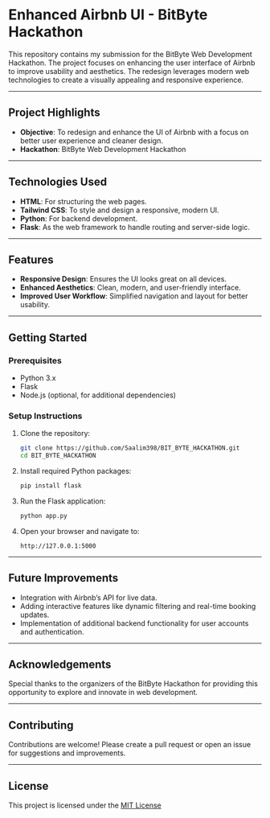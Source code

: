 # Enhanced Airbnb UI - BitByte Hackathon

This repository contains my submission for the BitByte Web Development Hackathon. The project focuses on enhancing the user interface of Airbnb to improve usability and aesthetics. The redesign leverages modern web technologies to create a visually appealing and responsive experience.

---

## **Project Highlights**

- **Objective**: To redesign and enhance the UI of Airbnb with a focus on better user experience and cleaner design.
- **Hackathon**: BitByte Web Development Hackathon

---

## **Technologies Used**

- **HTML**: For structuring the web pages.
- **Tailwind CSS**: To style and design a responsive, modern UI.
- **Python**: For backend development.
- **Flask**: As the web framework to handle routing and server-side logic.

---

## **Features**

- **Responsive Design**: Ensures the UI looks great on all devices.
- **Enhanced Aesthetics**: Clean, modern, and user-friendly interface.
- **Improved User Workflow**: Simplified navigation and layout for better usability.

---

## **Getting Started**

### **Prerequisites**

- Python 3.x
- Flask
- Node.js (optional, for additional dependencies)

### **Setup Instructions**

1. Clone the repository:
   ```bash
   git clone https://github.com/Saalim398/BIT_BYTE_HACKATHON.git
   cd BIT_BYTE_HACKATHON
   ```
2. Install required Python packages:
   ```bash
   pip install flask
   ```
3. Run the Flask application:
   ```bash
   python app.py
   ```
4. Open your browser and navigate to:
   ```
   http://127.0.0.1:5000
   ```

---

## **Future Improvements**

- Integration with Airbnb’s API for live data.
- Adding interactive features like dynamic filtering and real-time booking updates.
- Implementation of additional backend functionality for user accounts and authentication.

---

## **Acknowledgements**

Special thanks to the organizers of the BitByte Hackathon for providing this opportunity to explore and innovate in web development.

---

## **Contributing**

Contributions are welcome! Please create a pull request or open an issue for suggestions and improvements.

---

## **License**

This project is licensed under the [MIT License](LICENSE)

